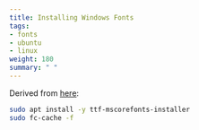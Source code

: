 ```yaml
---
title: Installing Windows Fonts
tags:
- fonts
- ubuntu
- linux
weight: 180
summary: " "
---
```


Derived from [here](https://askubuntu.com/questions/651441/how-to-install-arial-font-and-other-windows-fonts-in-ubuntu):

```bash
sudo apt install -y ttf-mscorefonts-installer
sudo fc-cache -f
```
